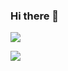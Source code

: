 ### Hi there 👋

![](https://github.com/solstice23/solstice23/raw/master/solstice23.svg)

![](https://github-readme-stats.vercel.app/api?username=solstice23&show_icons=true&theme=dracula)
